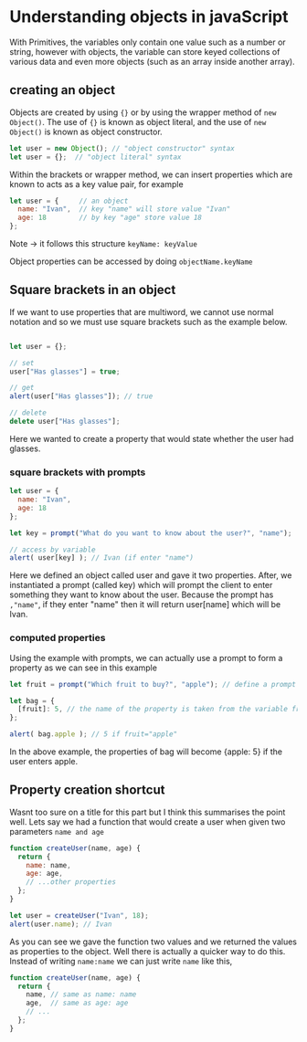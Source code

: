 # Understanding objects in javaScript

With Primitives, the variables only contain one value such as a number or string, however with objects, the variable can store keyed collections of various data and even more objects (such as an array inside another array).

## creating an object

Objects are created by using `{}` or by using the wrapper method of `new Object()`. The use of `{}` is known as object literal, and the use of `new Object()` is known as object constructor.

```js
let user = new Object(); // "object constructor" syntax
let user = {};  // "object literal" syntax
```

Within the brackets or wrapper method, we can insert properties which are known to acts as a key value pair, for example 

```js
let user = {     // an object
  name: "Ivan",  // key "name" will store value "Ivan"
  age: 18        // by key "age" store value 18
};
```
Note -> it follows this structure `keyName: keyValue`

Object properties can be accessed by doing `objectName.keyName`

## Square brackets in an object

If we want to use properties that are multiword, we cannot use normal notation and so we must use square brackets such as the example below.
```js

let user = {};

// set
user["Has glasses"] = true;

// get
alert(user["Has glasses"]); // true

// delete
delete user["Has glasses"];
```
Here we wanted to create a property that would state whether the user had glasses.

### square brackets with prompts
```js
let user = {
  name: "Ivan",
  age: 18
};

let key = prompt("What do you want to know about the user?", "name");

// access by variable
alert( user[key] ); // Ivan (if enter "name")

```

Here we defined an object called user and gave it two properties. After, we instantiated a prompt (called key) which will prompt the client to enter something they want to know about the user. 
Because the prompt has `,"name"`, if they enter "name" then it will return user[name] which will be Ivan.

### computed properties

Using the example with prompts, we can actually use a prompt to form a property as we can see in this example

```js
let fruit = prompt("Which fruit to buy?", "apple"); // define a prompt and an answer we want

let bag = {
  [fruit]: 5, // the name of the property is taken from the variable fruit. Essentially we are saying there are 5 of the fruit if that fruit is mentioned during the prompt
};

alert( bag.apple ); // 5 if fruit="apple"
```
In the above example, the properties of bag will become {apple: 5} if the user enters apple.

## Property creation shortcut

Wasnt too sure on a title for this part but I think this summarises the point well. Lets say we had a function that would create a user when given two parameters `name and age`

```js
function createUser(name, age) {
  return {
    name: name,
    age: age,
    // ...other properties
  };
}

let user = createUser("Ivan", 18);
alert(user.name); // Ivan
```
As you can see we gave the function two values and we returned the values as properties to the object. Well there is actually a quicker way to do this. Instead of writing `name:name` we can just write `name` like this,

```js
function createUser(name, age) {
  return {
    name, // same as name: name
    age,  // same as age: age
    // ...
  };
}
```

